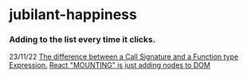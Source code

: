 # jubilant-happiness

### Adding to the list every time it clicks.

23/11/22
[The difference between a Call Signature and a Function type Expression.](https://www.typescriptlang.org/docs/handbook/2/functions.html#call-signatures)
[React "MOUNTING" is just adding nodes to DOM](https://stackoverflow.com/a/31559566/7525907)
